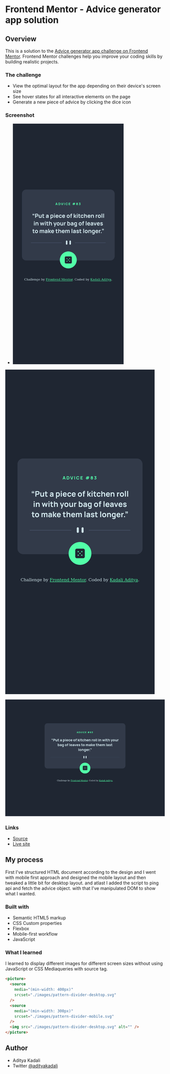 # Frontend Mentor - Advice generator app solution

## Overview

This is a solution to the [Advice generator app challenge on Frontend Mentor](https://www.frontendmentor.io/challenges/advice-generator-app-QdUG-13db). Frontend Mentor challenges help you improve your coding skills by building realistic projects.

### The challenge

- View the optimal layout for the app depending on their device's screen size
- See hover states for all interactive elements on the page
- Generate a new piece of advice by clicking the dice icon

### Screenshot
- <img src="./screenshots/mobile.png" width= "350px">
![Mobile view](./screenshots/mobile.png)

![Desktop View](./screenshots/Desktop.png)

### Links

- [Source](https://github.com/Adityakadali/Advice-generator-app)
- [Live site](https://adityakadali.github.io/Advice-generator-app/)

## My process

First I've structured HTML document according to the design and I went with mobile first approach and designed the mobile layout and then tweaked a little bit for desktop layout. and atlast I added the script to ping api and fetch the advice object. with that I've manipulated DOM to show what I wanted.

### Built with

- Semantic HTML5 markup
- CSS Custom properties
- Flexbox
- Mobile-first workflow
- JavaScript

### What I learned

I learned to display different images for different screen sizes without using JavaScript or CSS Mediaqueries with source tag.

```html
<picture>
  <source
    media="(min-width: 400px)"
    srcset="./images/pattern-divider-desktop.svg"
  />
  <source
    media="(min-width: 300px)"
    srcset="./images/pattern-divider-mobile.svg"
  />
  <img src="./images/pattern-divider-desktop.svg" alt="" />
</picture>
```

## Author

- Aditya Kadali
- Twitter [@adityakadali](https://www.twitter.com/adityakadali)
